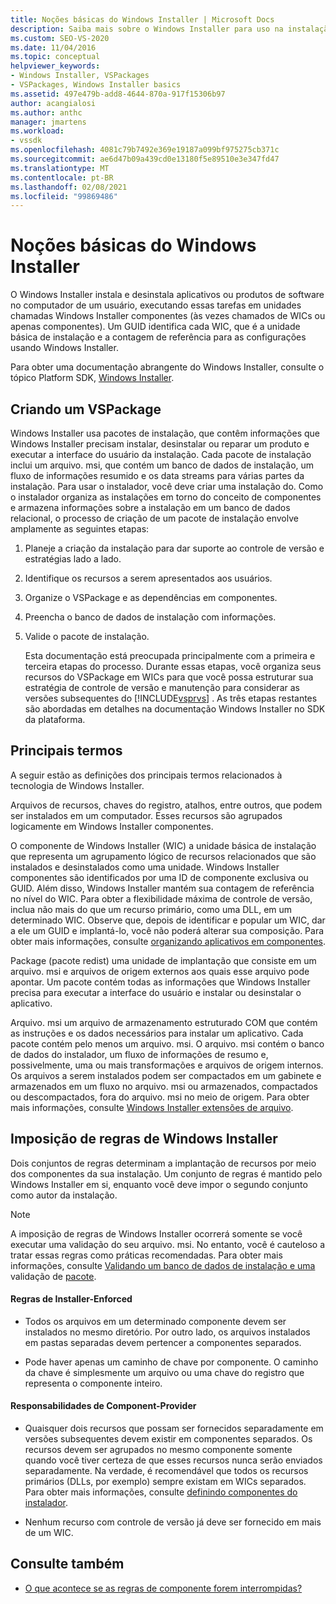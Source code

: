 ```yaml
---
title: Noções básicas do Windows Installer | Microsoft Docs
description: Saiba mais sobre o Windows Installer para uso na instalação de um VSPackage, incluindo a organização de recursos do VSPackage em componentes do Windows Installer.
ms.custom: SEO-VS-2020
ms.date: 11/04/2016
ms.topic: conceptual
helpviewer_keywords:
- Windows Installer, VSPackages
- VSPackages, Windows Installer basics
ms.assetid: 497e479b-add8-4644-870a-917f15306b97
author: acangialosi
ms.author: anthc
manager: jmartens
ms.workload:
- vssdk
ms.openlocfilehash: 4081c79b7492e369e19187a099bf975275cb371c
ms.sourcegitcommit: ae6d47b09a439cd0e13180f5e89510e3e347fd47
ms.translationtype: MT
ms.contentlocale: pt-BR
ms.lasthandoff: 02/08/2021
ms.locfileid: "99869486"
---
```

# <a name="windows-installer-basics"></a>Noções básicas do Windows Installer
O Windows Installer instala e desinstala aplicativos ou produtos de software no computador de um usuário, executando essas tarefas em unidades chamadas Windows Installer componentes (às vezes chamados de WICs ou apenas componentes). Um GUID identifica cada WIC, que é a unidade básica de instalação e a contagem de referência para as configurações usando Windows Installer.

 Para obter uma documentação abrangente do Windows Installer, consulte o tópico Platform SDK, [Windows Installer](/previous-versions/2kt85ked(v=vs.120)).

## <a name="authoring-a-vspackage"></a>Criando um VSPackage
 Windows Installer usa pacotes de instalação, que contêm informações que Windows Installer precisam instalar, desinstalar ou reparar um produto e executar a interface do usuário da instalação. Cada pacote de instalação inclui um arquivo. msi, que contém um banco de dados de instalação, um fluxo de informações resumido e os data streams para várias partes da instalação. Para usar o instalador, você deve criar uma instalação do. Como o instalador organiza as instalações em torno do conceito de componentes e armazena informações sobre a instalação em um banco de dados relacional, o processo de criação de um pacote de instalação envolve amplamente as seguintes etapas:

1. Planeje a criação da instalação para dar suporte ao controle de versão e estratégias lado a lado.

2. Identifique os recursos a serem apresentados aos usuários.

3. Organize o VSPackage e as dependências em componentes.

4. Preencha o banco de dados de instalação com informações.

5. Valide o pacote de instalação.

   Esta documentação está preocupada principalmente com a primeira e terceira etapas do processo. Durante essas etapas, você organiza seus recursos do VSPackage em WICs para que você possa estruturar sua estratégia de controle de versão e manutenção para considerar as versões subsequentes do [!INCLUDE[vsprvs](../../code-quality/includes/vsprvs_md.md)] . As três etapas restantes são abordadas em detalhes na documentação Windows Installer no SDK da plataforma.

## <a name="key-terms"></a>Principais termos
 A seguir estão as definições dos principais termos relacionados à tecnologia de Windows Installer.

 Arquivos de recursos, chaves do registro, atalhos, entre outros, que podem ser instalados em um computador. Esses recursos são agrupados logicamente em Windows Installer componentes.

 O componente de Windows Installer (WIC) a unidade básica de instalação que representa um agrupamento lógico de recursos relacionados que são instalados e desinstalados como uma unidade. Windows Installer componentes são identificados por uma ID de componente exclusiva ou GUID. Além disso, Windows Installer mantém sua contagem de referência no nível do WIC. Para obter a flexibilidade máxima de controle de versão, inclua não mais do que um recurso primário, como uma DLL, em um determinado WIC. Observe que, depois de identificar e popular um WIC, dar a ele um GUID e implantá-lo, você não poderá alterar sua composição. Para obter mais informações, consulte [organizando aplicativos em componentes](/windows/desktop/Msi/organizing-applications-into-components).

 Package (pacote redist) uma unidade de implantação que consiste em um arquivo. msi e arquivos de origem externos aos quais esse arquivo pode apontar. Um pacote contém todas as informações que Windows Installer precisa para executar a interface do usuário e instalar ou desinstalar o aplicativo.

 Arquivo. msi um arquivo de armazenamento estruturado COM que contém as instruções e os dados necessários para instalar um aplicativo. Cada pacote contém pelo menos um arquivo. msi. O arquivo. msi contém o banco de dados do instalador, um fluxo de informações de resumo e, possivelmente, uma ou mais transformações e arquivos de origem internos. Os arquivos a serem instalados podem ser compactados em um gabinete e armazenados em um fluxo no arquivo. msi ou armazenados, compactados ou descompactados, fora do arquivo. msi no meio de origem. Para obter mais informações, consulte [Windows Installer extensões de arquivo](/windows/desktop/Msi/windows-installer-file-extensions).

## <a name="windows-installer-rules-enforcement"></a>Imposição de regras de Windows Installer
 Dois conjuntos de regras determinam a implantação de recursos por meio dos componentes da sua instalação. Um conjunto de regras é mantido pelo Windows Installer em si, enquanto você deve impor o segundo conjunto como autor da instalação.

> [!NOTE]
> A imposição de regras de Windows Installer ocorrerá somente se você executar uma validação do seu arquivo. msi. No entanto, você é cauteloso a tratar essas regras como práticas recomendadas. Para obter mais informações, consulte [Validando um banco de dados de instalação e uma](/windows/desktop/Msi/validating-an-installation-database) validação de [pacote](/windows/desktop/Msi/package-validation).

#### <a name="installer-enforced-rules"></a>Regras de Installer-Enforced

- Todos os arquivos em um determinado componente devem ser instalados no mesmo diretório. Por outro lado, os arquivos instalados em pastas separadas devem pertencer a componentes separados.

- Pode haver apenas um caminho de chave por componente. O caminho da chave é simplesmente um arquivo ou uma chave do registro que representa o componente inteiro.

#### <a name="component-provider-responsibilities"></a>Responsabilidades de Component-Provider

- Quaisquer dois recursos que possam ser fornecidos separadamente em versões subsequentes devem existir em componentes separados. Os recursos devem ser agrupados no mesmo componente somente quando você tiver certeza de que esses recursos nunca serão enviados separadamente. Na verdade, é recomendável que todos os recursos primários (DLLs, por exemplo) sempre existam em WICs separados. Para obter mais informações, consulte [definindo componentes do instalador](/windows/desktop/Msi/defining-installer-components).

- Nenhum recurso com controle de versão já deve ser fornecido em mais de um WIC.

## <a name="see-also"></a>Consulte também
- [O que acontece se as regras de componente forem interrompidas?](/windows/desktop/Msi/what-happens-if-the-component-rules-are-broken)
